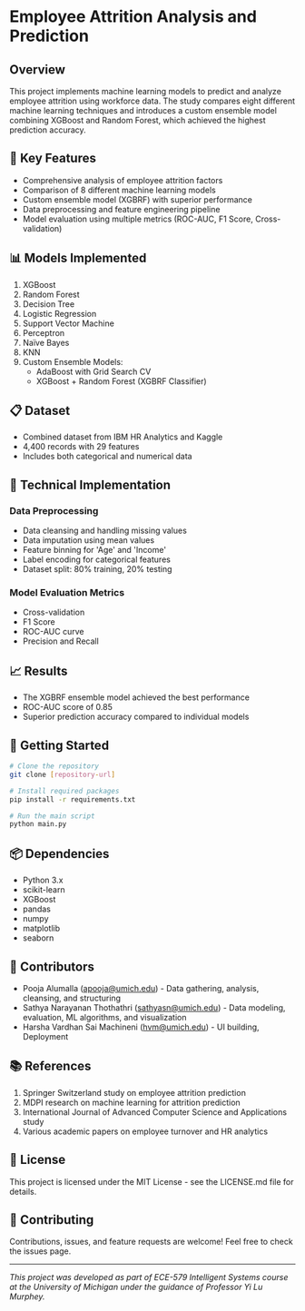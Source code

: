 # Employee Attrition Analysis and Prediction

## Overview
This project implements machine learning models to predict and analyze employee attrition using workforce data. The study compares eight different machine learning techniques and introduces a custom ensemble model combining XGBoost and Random Forest, which achieved the highest prediction accuracy.

## 🎯 Key Features
- Comprehensive analysis of employee attrition factors
- Comparison of 8 different machine learning models
- Custom ensemble model (XGBRF) with superior performance
- Data preprocessing and feature engineering pipeline
- Model evaluation using multiple metrics (ROC-AUC, F1 Score, Cross-validation)

## 📊 Models Implemented
1. XGBoost
2. Random Forest
3. Decision Tree
4. Logistic Regression
5. Support Vector Machine
6. Perceptron
7. Naïve Bayes
8. KNN
9. Custom Ensemble Models:
   - AdaBoost with Grid Search CV
   - XGBoost + Random Forest (XGBRF Classifier)

## 📋 Dataset
- Combined dataset from IBM HR Analytics and Kaggle
- 4,400 records with 29 features
- Includes both categorical and numerical data

## 🔧 Technical Implementation
### Data Preprocessing
- Data cleansing and handling missing values
- Data imputation using mean values
- Feature binning for 'Age' and 'Income'
- Label encoding for categorical features
- Dataset split: 80% training, 20% testing

### Model Evaluation Metrics
- Cross-validation
- F1 Score
- ROC-AUC curve
- Precision and Recall

## 📈 Results
- The XGBRF ensemble model achieved the best performance
- ROC-AUC score of 0.85
- Superior prediction accuracy compared to individual models

## 🚀 Getting Started
```bash
# Clone the repository
git clone [repository-url]

# Install required packages
pip install -r requirements.txt

# Run the main script
python main.py
```

## 📦 Dependencies
- Python 3.x
- scikit-learn
- XGBoost
- pandas
- numpy
- matplotlib
- seaborn

## 👥 Contributors
- Pooja Alumalla (apooja@umich.edu) - Data gathering, analysis, cleansing, and structuring
- Sathya Narayanan Thothathri (sathyasn@umich.edu) - Data modeling, evaluation, ML algorithms, and visualization
- Harsha Vardhan Sai Machineni (hvm@umich.edu) - UI building, Deployment

## 📚 References
1. Springer Switzerland study on employee attrition prediction
2. MDPI research on machine learning for attrition prediction
3. International Journal of Advanced Computer Science and Applications study
4. Various academic papers on employee turnover and HR analytics

## 📄 License
This project is licensed under the MIT License - see the LICENSE.md file for details.

## 🤝 Contributing
Contributions, issues, and feature requests are welcome! Feel free to check the issues page.

---
*This project was developed as part of ECE-579 Intelligent Systems course at the University of Michigan under the guidance of Professor Yi Lu Murphey.*
